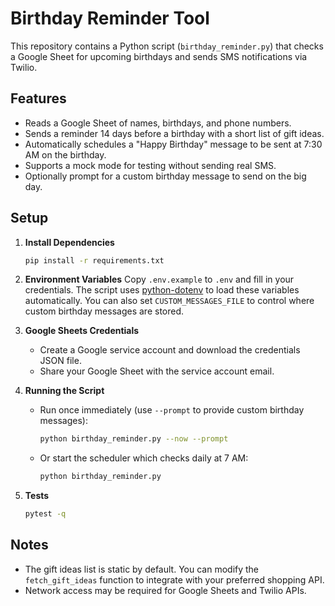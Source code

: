 # Birthday Reminder Tool

This repository contains a Python script (`birthday_reminder.py`) that checks a Google Sheet for upcoming birthdays and sends SMS notifications via Twilio.

## Features

- Reads a Google Sheet of names, birthdays, and phone numbers.
- Sends a reminder 14 days before a birthday with a short list of gift ideas.
- Automatically schedules a "Happy Birthday" message to be sent at 7:30 AM on the birthday.
- Supports a mock mode for testing without sending real SMS.
- Optionally prompt for a custom birthday message to send on the big day.

## Setup

1. **Install Dependencies**
   ```bash
   pip install -r requirements.txt
   ```

2. **Environment Variables**
   Copy `.env.example` to `.env` and fill in your credentials. The script uses [python-dotenv](https://github.com/theskumar/python-dotenv) to load these variables automatically.
   You can also set `CUSTOM_MESSAGES_FILE` to control where custom birthday messages are stored.

3. **Google Sheets Credentials**
   - Create a Google service account and download the credentials JSON file.
   - Share your Google Sheet with the service account email.

4. **Running the Script**
   - Run once immediately (use `--prompt` to provide custom birthday messages):
     ```bash
     python birthday_reminder.py --now --prompt
     ```
   - Or start the scheduler which checks daily at 7 AM:
     ```bash
     python birthday_reminder.py
     ```

5. **Tests**
   ```bash
   pytest -q
   ```

## Notes

- The gift ideas list is static by default. You can modify the `fetch_gift_ideas` function to integrate with your preferred shopping API.
- Network access may be required for Google Sheets and Twilio APIs.
